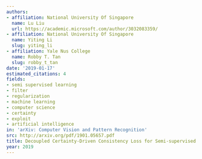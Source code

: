 ```yaml
---
authors:
- affiliation: National University Of Singapore
  name: Lu Liu
  url: https://academic.microsoft.com/author/3032083359/
- affiliation: National University Of Singapore
  name: Yiting Li
  slug: yiting_li
- affiliation: Yale Nus College
  name: Robby T. Tan
  slug: robby_t_tan
date: '2019-01-17'
estimated_citations: 4
fields:
- semi supervised learning
- filter
- regularization
- machine learning
- computer science
- certainty
- exploit
- artificial intelligence
in: 'arXiv: Computer Vision and Pattern Recognition'
src: http://arxiv.org/pdf/1901.05657.pdf
title: Decoupled Certainty-Driven Consistency Loss for Semi-supervised Learning
year: 2019
---
```

